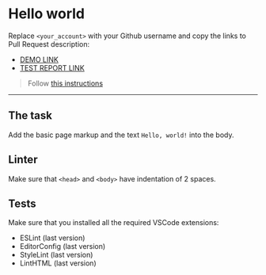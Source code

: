 # Hello world

Replace `<your_account>` with your Github username and copy the links to Pull Request description:
- [DEMO LINK](https://diligite-iustitiam.github.io/layout_hello-world)
- [TEST REPORT LINK](https://diligite-iustitiam.github.io/layout_hello-world/report/html_report/)

> Follow [this instructions](https://mate-academy.github.io/layout_task-guideline/#how-to-solve-the-layout-tasks-on-github)
___

## The task

Add the basic page markup and the text `Hello, world!` into the body.

## Linter

Make sure that `<head>` and `<body>` have indentation of 2 spaces.

## Tests

Make sure that you installed all the required VSCode extensions:

- ESLint (last version)
- EditorConfig (last version)
- StyleLint (last version)
- LintHTML (last version)
